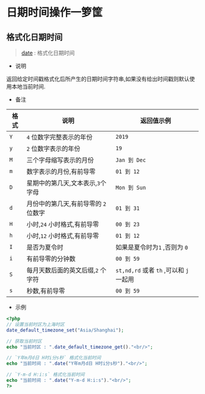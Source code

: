 # 日期时间操作一箩筐

## 格式化日期时间

> [date](https://www.php.net/manual/zh/function.date.php) : 格式化日期时间

- 说明

返回给定时间戳格式化后所产生的日期时间字符串,如果没有给出时间戳则默认使用本地当前时间.

- 备注

|格式|说明|返回值示例|
|-|-|-|
|`Y`|`4` 位数字完整表示的年份|`2019`|
|`y`|`2` 位数字表示的年份|`19`|
|`M`|三个字母缩写表示的月份|`Jan 到 Dec`|
|`m`|数字表示的月份,有前导零|`01 到 12`|
|`D`|星期中的第几天,文本表示,`3`个字母|`Mon 到 Sun`|
|`d`|月份中的第几天,有前导零的 `2` 位数字|`01 到 31`|
|`H`|小时,`24` 小时格式,有前导零|`00 到 23`|
|`h`|小时,`12` 小时格式,有前导零|`01 到 12`|
|`I`|是否为夏令时|如果是夏令时为`1` ,否则为 `0`|
|`i`|有前导零的分钟数|`00 到 59`|
|`S`|每月天数后面的英文后缀,`2` 个字符|`st,nd,rd` 或者 `th` ,可以和 `j` 一起用|
|`s`|秒数,有前导零 |`00 到 59`|
 
- 示例

```php
<?php
// 设置当前时区为上海时区
date_default_timezone_set("Asia/Shanghai");

// 获取当前时区
echo "当前时区 : ".date_default_timezone_get()."<br/>";

// `Y年m月d日 H时i分s秒` 格式化当前时间
echo "当前时间 : ".date("Y年m月d日 H时i分s秒")."<br/>";

// `Y-m-d H:i:s` 格式化当前时间
echo "当前时间 : ".date("Y-m-d H:i:s")."<br/>";
?>
```

